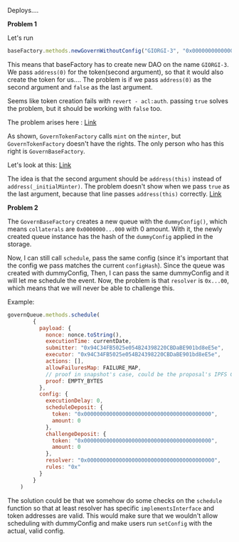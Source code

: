 Deploys....


**Problem 1**

Let's run 

```js
baseFactory.methods.newGovernWithoutConfig("GIORGI-3", "0x0000000000000000000000000000000000000000", "GIORGI1", "GIO", false).send({
```
This means that baseFactory has to create new DAO on the name `GIORGI-3`. We pass `address(0)` for the token(second argument), so that it would also create
the token for us.... The problem is if we pass `address(0)` as the second argument and `false` as the last argument.

Seems like token creation fails with `revert - acl:auth`.  passing `true` solves the problem, but it should be working with `false` too. 

The problem arises here : [Link](https://github.com/aragon/govern/blob/5c0293fda66c188b971f96de0666b6309e379c78/packages/govern-token/contracts/GovernTokenFactory.sol#L58)

As shown, `GovernTokenFactory` calls `mint` on the `minter`, but `GovernTokenFactory` doesn't have the rights. The only person who has this right
is `GovernBaseFactory`. 

Let's look at this: [Link](https://github.com/aragon/govern/blob/5c0293fda66c188b971f96de0666b6309e379c78/packages/govern-token/contracts/GovernTokenFactory.sol#L105)

The idea is that the second argument should be `address(this)` instead of `address(_initialMinter)`. The problem doesn't show when we pass `true` as the last
argument, because that line passes `address(this)` correctly. [Link](https://github.com/aragon/govern/blob/5c0293fda66c188b971f96de0666b6309e379c78/packages/govern-token/contracts/GovernTokenFactory.sol#L52)


**Problem 2**

The `GovernBaseFactory` creates a new queue with the `dummyConfig()`, which means `collaterals` are `0x0000000...000` with 0 amount. With it, the newly created
queue instance has the hash of the `dummyConfig` applied in the storage. 

Now, I can still call `schedule`, pass the same config (since it's important that the config we pass matches the current `configHash`). Since the queue was created with dummyConfig, Then, I can pass the same dummyConfig and it will let me schedule the event. Now, the problem is that `resolver` is `0x...00`, which means that we will never be able to challenge this.

Example:

```js
governQueue.methods.schedule(
        {
          payload: {
            nonce: nonce.toString(),
            executionTime: currentDate,
            submitter: "0x94C34FB5025e054B24398220CBDaBE901bd8eE5e",
            executor: "0x94C34FB5025e054B24398220CBDaBE901bd8eE5e",
            actions: [],
            allowFailuresMap: FAILURE_MAP,
            // proof in snapshot's case, could be the proposal's IPFS CID
            proof: EMPTY_BYTES
          },
          config: {
            executionDelay: 0,
            scheduleDeposit: {
              token: "0x0000000000000000000000000000000000000000",
              amount: 0
            },
            challengeDeposit: {
              token: "0x0000000000000000000000000000000000000000",
              amount: 0
            },
            resolver: "0x0000000000000000000000000000000000000000",
            rules: "0x"
          }
        }
    )
```

The solution could be that we somehow do some checks on the `schedule` function so that at least resolver has specific `implementsInterface` and token addresses
are valid. This would make sure that we wouldn't allow scheduling with dummyConfig and make users run `setConfig` with the actual, valid config.



